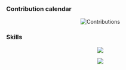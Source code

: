 ### Contribution calendar
<div align="center">
  <img src="https://ssr-contributions-svg.vercel.app/_/Nelia11?chart=3dbar&format=svg" alt="Contributions" />
</div>

### Skills
<p align="center">
  <a href="https://skillicons.dev">
    <img src="https://skillicons.dev/icons?i=js,html,css,mysql,nodejs,git,github,docker,vscode"/>
  </a>
</p>

<p align="center">
    <a href="LINK TO: WHEN CLICKED">
      <img src="https://www.codewars.com/users/NeliaL/badges/large"/>
    </a>
</p>

<!--
**Nelia11/Nelia11** is a ✨ _special_ ✨ repository because its `README.md` (this file) appears on your GitHub profile.
CatsJuice:  &weeks=30
Here are some ideas to get you started:

- 🔭 I’m currently working on ...
- 🌱 I’m currently learning ...
- 👯 I’m looking to collaborate on ...
- 🤔 I’m looking for help with ...
- 💬 Ask me about ...
- 📫 How to reach me: ...
- 😄 Pronouns: ...
- ⚡ Fun fact: ...
-->
